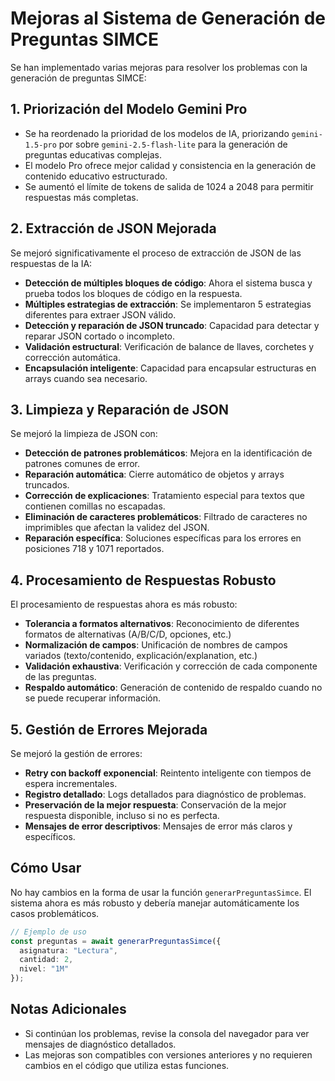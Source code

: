 # Mejoras al Sistema de Generación de Preguntas SIMCE

Se han implementado varias mejoras para resolver los problemas con la generación de preguntas SIMCE:

## 1. Priorización del Modelo Gemini Pro

- Se ha reordenado la prioridad de los modelos de IA, priorizando `gemini-1.5-pro` por sobre `gemini-2.5-flash-lite` para la generación de preguntas educativas complejas.
- El modelo Pro ofrece mejor calidad y consistencia en la generación de contenido educativo estructurado.
- Se aumentó el límite de tokens de salida de 1024 a 2048 para permitir respuestas más completas.

## 2. Extracción de JSON Mejorada

Se mejoró significativamente el proceso de extracción de JSON de las respuestas de la IA:

- **Detección de múltiples bloques de código**: Ahora el sistema busca y prueba todos los bloques de código en la respuesta.
- **Múltiples estrategias de extracción**: Se implementaron 5 estrategias diferentes para extraer JSON válido.
- **Detección y reparación de JSON truncado**: Capacidad para detectar y reparar JSON cortado o incompleto.
- **Validación estructural**: Verificación de balance de llaves, corchetes y corrección automática.
- **Encapsulación inteligente**: Capacidad para encapsular estructuras en arrays cuando sea necesario.

## 3. Limpieza y Reparación de JSON

Se mejoró la limpieza de JSON con:

- **Detección de patrones problemáticos**: Mejora en la identificación de patrones comunes de error.
- **Reparación automática**: Cierre automático de objetos y arrays truncados.
- **Corrección de explicaciones**: Tratamiento especial para textos que contienen comillas no escapadas.
- **Eliminación de caracteres problemáticos**: Filtrado de caracteres no imprimibles que afectan la validez del JSON.
- **Reparación específica**: Soluciones específicas para los errores en posiciones 718 y 1071 reportados.

## 4. Procesamiento de Respuestas Robusto

El procesamiento de respuestas ahora es más robusto:

- **Tolerancia a formatos alternativos**: Reconocimiento de diferentes formatos de alternativas (A/B/C/D, opciones, etc.)
- **Normalización de campos**: Unificación de nombres de campos variados (texto/contenido, explicación/explanation, etc.)
- **Validación exhaustiva**: Verificación y corrección de cada componente de las preguntas.
- **Respaldo automático**: Generación de contenido de respaldo cuando no se puede recuperar información.

## 5. Gestión de Errores Mejorada

Se mejoró la gestión de errores:

- **Retry con backoff exponencial**: Reintento inteligente con tiempos de espera incrementales.
- **Registro detallado**: Logs detallados para diagnóstico de problemas.
- **Preservación de la mejor respuesta**: Conservación de la mejor respuesta disponible, incluso si no es perfecta.
- **Mensajes de error descriptivos**: Mensajes de error más claros y específicos.

## Cómo Usar

No hay cambios en la forma de usar la función `generarPreguntasSimce`. El sistema ahora es más robusto y debería manejar automáticamente los casos problemáticos.

```typescript
// Ejemplo de uso
const preguntas = await generarPreguntasSimce({
  asignatura: "Lectura", 
  cantidad: 2,
  nivel: "1M"
});
```

## Notas Adicionales

- Si continúan los problemas, revise la consola del navegador para ver mensajes de diagnóstico detallados.
- Las mejoras son compatibles con versiones anteriores y no requieren cambios en el código que utiliza estas funciones.
